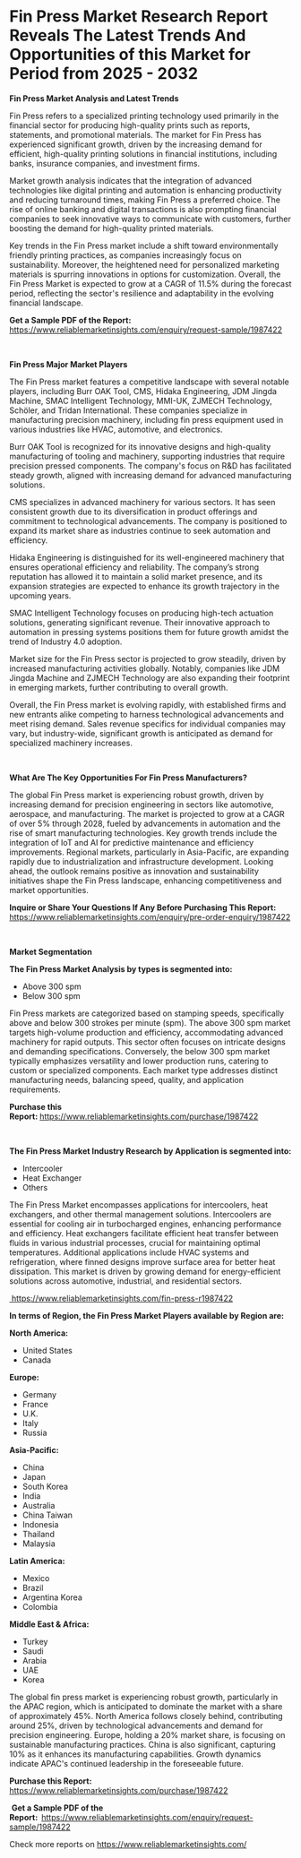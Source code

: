 <p><h1>Fin Press Market Research Report Reveals The Latest Trends And Opportunities of this Market for Period from 2025 - 2032</h1></p><p><strong>Fin Press Market Analysis and Latest Trends</strong></p>
<p><p>Fin Press refers to a specialized printing technology used primarily in the financial sector for producing high-quality prints such as reports, statements, and promotional materials. The market for Fin Press has experienced significant growth, driven by the increasing demand for efficient, high-quality printing solutions in financial institutions, including banks, insurance companies, and investment firms. </p><p>Market growth analysis indicates that the integration of advanced technologies like digital printing and automation is enhancing productivity and reducing turnaround times, making Fin Press a preferred choice. The rise of online banking and digital transactions is also prompting financial companies to seek innovative ways to communicate with customers, further boosting the demand for high-quality printed materials.</p><p>Key trends in the Fin Press market include a shift toward environmentally friendly printing practices, as companies increasingly focus on sustainability. Moreover, the heightened need for personalized marketing materials is spurring innovations in options for customization. Overall, the Fin Press Market is expected to grow at a CAGR of 11.5% during the forecast period, reflecting the sector's resilience and adaptability in the evolving financial landscape.</p></p>
<p><strong>Get a Sample PDF of the Report:&nbsp;</strong> <a href="https://www.reliablemarketinsights.com/enquiry/request-sample/1987422?utm_campaign=3044&utm_medium=2&utm_source=Github&utm_content=ia&utm_term=10042025&utm_id=fin-press">https://www.reliablemarketinsights.com/enquiry/request-sample/1987422</a></p>
<p>&nbsp;</p>
<p><strong>Fin Press Major Market Players</strong></p>
<p><p>The Fin Press market features a competitive landscape with several notable players, including Burr OAK Tool, CMS, Hidaka Engineering, JDM Jingda Machine, SMAC Intelligent Technology, MMI-UK, ZJMECH Technology, Schöler, and Tridan International. These companies specialize in manufacturing precision machinery, including fin press equipment used in various industries like HVAC, automotive, and electronics.</p><p>Burr OAK Tool is recognized for its innovative designs and high-quality manufacturing of tooling and machinery, supporting industries that require precision pressed components. The company's focus on R&D has facilitated steady growth, aligned with increasing demand for advanced manufacturing solutions.</p><p>CMS specializes in advanced machinery for various sectors. It has seen consistent growth due to its diversification in product offerings and commitment to technological advancements. The company is positioned to expand its market share as industries continue to seek automation and efficiency.</p><p>Hidaka Engineering is distinguished for its well-engineered machinery that ensures operational efficiency and reliability. The company’s strong reputation has allowed it to maintain a solid market presence, and its expansion strategies are expected to enhance its growth trajectory in the upcoming years.</p><p>SMAC Intelligent Technology focuses on producing high-tech actuation solutions, generating significant revenue. Their innovative approach to automation in pressing systems positions them for future growth amidst the trend of Industry 4.0 adoption.</p><p>Market size for the Fin Press sector is projected to grow steadily, driven by increased manufacturing activities globally. Notably, companies like JDM Jingda Machine and ZJMECH Technology are also expanding their footprint in emerging markets, further contributing to overall growth.</p><p>Overall, the Fin Press market is evolving rapidly, with established firms and new entrants alike competing to harness technological advancements and meet rising demand. Sales revenue specifics for individual companies may vary, but industry-wide, significant growth is anticipated as demand for specialized machinery increases.</p></p>
<p>&nbsp;</p>
<p><strong>What Are The Key Opportunities For Fin Press Manufacturers?</strong></p>
<p><p>The global Fin Press market is experiencing robust growth, driven by increasing demand for precision engineering in sectors like automotive, aerospace, and manufacturing. The market is projected to grow at a CAGR of over 5% through 2028, fueled by advancements in automation and the rise of smart manufacturing technologies. Key growth trends include the integration of IoT and AI for predictive maintenance and efficiency improvements. Regional markets, particularly in Asia-Pacific, are expanding rapidly due to industrialization and infrastructure development. Looking ahead, the outlook remains positive as innovation and sustainability initiatives shape the Fin Press landscape, enhancing competitiveness and market opportunities.</p></p>
<p><strong>Inquire or Share Your Questions If Any Before Purchasing This Report:</strong> <a href="https://www.reliablemarketinsights.com/enquiry/pre-order-enquiry/1987422?utm_campaign=3044&utm_medium=2&utm_source=Github&utm_content=ia&utm_term=10042025&utm_id=fin-press">https://www.reliablemarketinsights.com/enquiry/pre-order-enquiry/1987422</a></p>
<p>&nbsp;</p>
<p><strong>Market Segmentation</strong></p>
<p><strong>The Fin Press Market Analysis by types is segmented into:</strong></p>
<p><ul><li>Above 300 spm</li><li>Below 300 spm</li></ul></p>
<p><p>Fin Press markets are categorized based on stamping speeds, specifically above and below 300 strokes per minute (spm). The above 300 spm market targets high-volume production and efficiency, accommodating advanced machinery for rapid outputs. This sector often focuses on intricate designs and demanding specifications. Conversely, the below 300 spm market typically emphasizes versatility and lower production runs, catering to custom or specialized components. Each market type addresses distinct manufacturing needs, balancing speed, quality, and application requirements.</p></p>
<p><strong>Purchase this Report:&nbsp;</strong><a href="https://www.reliablemarketinsights.com/purchase/1987422?utm_campaign=3044&utm_medium=2&utm_source=Github&utm_content=ia&utm_term=10042025&utm_id=fin-press">https://www.reliablemarketinsights.com/purchase/1987422</a></p>
<p>&nbsp;</p>
<p><strong>The Fin Press Market Industry Research by Application is segmented into:</strong></p>
<p><ul><li>Intercooler</li><li>Heat Exchanger</li><li>Others</li></ul></p>
<p><p>The Fin Press Market encompasses applications for intercoolers, heat exchangers, and other thermal management solutions. Intercoolers are essential for cooling air in turbocharged engines, enhancing performance and efficiency. Heat exchangers facilitate efficient heat transfer between fluids in various industrial processes, crucial for maintaining optimal temperatures. Additional applications include HVAC systems and refrigeration, where finned designs improve surface area for better heat dissipation. This market is driven by growing demand for energy-efficient solutions across automotive, industrial, and residential sectors.</p></p>
<p><a href="https://www.reliablemarketinsights.com/fin-press-r1987422?utm_campaign=3044&utm_medium=2&utm_source=Github&utm_content=ia&utm_term=10042025&utm_id=fin-press">&nbsp;https://www.reliablemarketinsights.com/fin-press-r1987422</a></p>
<p><strong>In terms of Region, the Fin Press Market Players available by Region are:</strong></p>
<p>
    <p> <strong> North America: </strong>
        <ul>
            <li>United States</li>
            <li>Canada</li>
        </ul>
        </p> 
    <p> <strong> Europe: </strong>
        <ul>
            <li>Germany</li>
            <li>France</li>
            <li>U.K.</li>
            <li>Italy</li>
            <li>Russia</li>
        </ul>
        </p> 
    <p> <strong> Asia-Pacific: </strong>
        <ul>
            <li>China</li>
            <li>Japan</li>
            <li>South Korea</li>
            <li>India</li>
            <li>Australia</li>
            <li>China Taiwan</li>
            <li>Indonesia</li>
            <li>Thailand</li>
            <li>Malaysia</li>
        </ul>
        </p> 
    <p> <strong> Latin America: </strong>
        <ul>
            <li>Mexico</li>
            <li>Brazil</li>
            <li>Argentina Korea</li>
            <li>Colombia</li>
        </ul>
        </p> 
    <p> <strong> Middle East & Africa: </strong>
        <ul>
            <li>Turkey</li>
            <li>Saudi</li>
            <li>Arabia</li>
            <li>UAE</li>
            <li>Korea</li>
        </ul>
    </p>
    </p>
<p><p>The global fin press market is experiencing robust growth, particularly in the APAC region, which is anticipated to dominate the market with a share of approximately 45%. North America follows closely behind, contributing around 25%, driven by technological advancements and demand for precision engineering. Europe, holding a 20% market share, is focusing on sustainable manufacturing practices. China is also significant, capturing 10% as it enhances its manufacturing capabilities. Growth dynamics indicate APAC's continued leadership in the foreseeable future.</p></p>
<p><strong>Purchase this Report: </strong><a href="https://www.reliablemarketinsights.com/purchase/1987422?utm_campaign=3044&utm_medium=2&utm_source=Github&utm_content=ia&utm_term=10042025&utm_id=fin-press">https://www.reliablemarketinsights.com/purchase/1987422</a></p>
<p>&nbsp;<strong>Get a Sample PDF of the Report:&nbsp;&nbsp;</strong><a href="https://www.reliablemarketinsights.com/enquiry/request-sample/1987422?utm_campaign=3044&utm_medium=2&utm_source=Github&utm_content=ia&utm_term=10042025&utm_id=fin-press">https://www.reliablemarketinsights.com/enquiry/request-sample/1987422</a></p>
<p><strong></strong></p>
<p>Check more reports on <a href="https://www.reliablemarketinsights.com/?utm_campaign=3044&utm_medium=2&utm_source=Github&utm_content=ia&utm_term=10042025&utm_id=fin-press">https://www.reliablemarketinsights.com/</a></p>